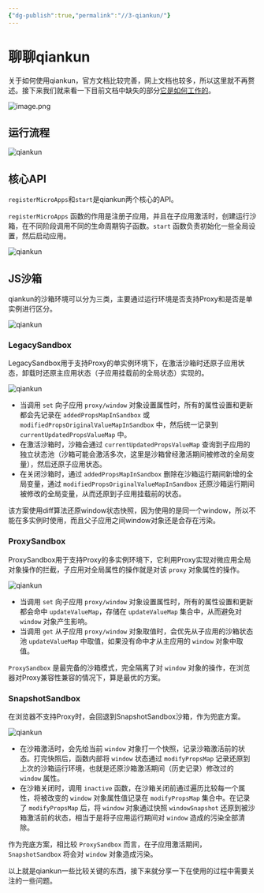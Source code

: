 ```yaml
---
{"dg-publish":true,"permalink":"//3-qiankun/"}
---
```


# 聊聊qiankun

关于如何使用qiankun，官方文档比较完善，网上文档也较多，所以这里就不再赘述。接下来我们就来看一下目前文档中缺失的部分[它是如何工作的](https://qiankun.umijs.org/zh/guide#%E5%AE%83%E6%98%AF%E5%A6%82%E4%BD%95%E5%B7%A5%E4%BD%9C%E7%9A%84)。

![image.png](https://cdn.jsdelivr.net/gh/BWrong/Pictures@master/uPic/20220331175520.awebp)

## 运行流程

![qiankun](https://p1-jj.byteimg.com/tos-cn-i-t2oaga2asx/gold-user-assets/2020/4/6/1714da36c103427a~tplv-t2oaga2asx-zoom-in-crop-mark:1304:0:0:0.awebp)

## 核心API

`registerMicroApps`和`start`是qiankun两个核心的API。

`registerMicroApps` 函数的作用是注册子应用，并且在子应用激活时，创建运行沙箱，在不同阶段调用不同的生命周期钩子函数。`start` 函数负责初始化一些全局设置，然后启动应用。

![qiankun](https://cdn.jsdelivr.net/gh/BWrong/Pictures@master/uPic/20220406165052.awebp)

## JS沙箱

qiankun的沙箱环境可以分为三类，主要通过运行环境是否支持Proxy和是否是单实例进行区分。

![qiankun](https://cdn.jsdelivr.net/gh/BWrong/Pictures@master/uPic/20220406165518.awebp)

### LegacySandbox

LegacySandbox用于支持Proxy的单实例环境下，在激活沙箱时还原子应用状态，卸载时还原主应用状态（子应用挂载前的全局状态）实现的。

![qiankun](https://cdn.jsdelivr.net/gh/BWrong/Pictures@master/uPic/20220406170227.awebp)

- 当调用 `set` 向子应用 `proxy/window` 对象设置属性时，所有的属性设置和更新都会先记录在 `addedPropsMapInSandbox` 或 `modifiedPropsOriginalValueMapInSandbox` 中，然后统一记录到 `currentUpdatedPropsValueMap` 中。
- 在激活沙箱时，沙箱会通过 `currentUpdatedPropsValueMap` 查询到子应用的独立状态池（沙箱可能会激活多次，这里是沙箱曾经激活期间被修改的全局变量），然后还原子应用状态。
- 在关闭沙箱时，通过 `addedPropsMapInSandbox` 删除在沙箱运行期间新增的全局变量，通过 `modifiedPropsOriginalValueMapInSandbox` 还原沙箱运行期间被修改的全局变量，从而还原到子应用挂载前的状态。

该方案使用diff算法还原window状态快照，因为使用的是同一个window，所以不能在多实例时使用，而且父子应用之间window对象还是会存在污染。

### ProxySandbox

ProxySandbox用于支持Proxy的多实例环境下，它利用Proxy实现对微应用全局对象操作的拦截，子应用对全局属性的操作就是对该 `proxy` 对象属性的操作。



![qiankun](https://cdn.jsdelivr.net/gh/BWrong/Pictures@master/uPic/20220406170830.awebp)

- 当调用 `set` 向子应用 `proxy/window` 对象设置属性时，所有的属性设置和更新都会命中 `updateValueMap`，存储在 `updateValueMap` 集合中，从而避免对 `window` 对象产生影响。
- 当调用 `get` 从子应用 `proxy/window` 对象取值时，会优先从子应用的沙箱状态池 `updateValueMap` 中取值，如果没有命中才从主应用的 `window` 对象中取值。

`ProxySandbox` 是最完备的沙箱模式，完全隔离了对 `window` 对象的操作，在浏览器对Proxy兼容性兼容的情况下，算是最优的方案。

### SnapshotSandbox

在浏览器不支持Proxy时，会回退到SnapshotSandbox沙箱，作为兜底方案。

![qiankun](https://cdn.jsdelivr.net/gh/BWrong/Pictures@master/uPic/20220406172205.awebp)

- 在沙箱激活时，会先给当前 `window` 对象打一个快照，记录沙箱激活前的状态。打完快照后，函数内部将 `window` 状态通过 `modifyPropsMap` 记录还原到上次的沙箱运行环境，也就是还原沙箱激活期间（历史记录）修改过的 `window` 属性。
- 在沙箱关闭时，调用 `inactive` 函数，在沙箱关闭前通过遍历比较每一个属性，将被改变的 `window` 对象属性值记录在 `modifyPropsMap` 集合中。在记录了 `modifyPropsMap` 后，将 `window` 对象通过快照 `windowSnapshot` 还原到被沙箱激活前的状态，相当于是将子应用运行期间对 `window` 造成的污染全部清除。

作为兜底方案，相比较 `ProxySandbox` 而言，在子应用激活期间，`SnapshotSandbox` 将会对 `window` 对象造成污染。



以上就是qiankun一些比较关键的东西，接下来就分享一下在使用的过程中需要关注的一些问题。